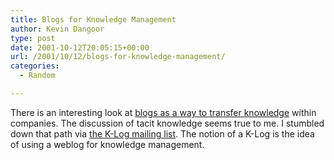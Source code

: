 ```yaml
---
title: Blogs for Knowledge Management
author: Kevin Dangoor
type: post
date: 2001-10-12T20:05:15+00:00
url: /2001/10/12/blogs-for-knowledge-management/
categories:
  - Random

---
```

There is an interesting look at [blogs as a way to transfer knowledge][1] within companies. The discussion of tacit knowledge seems true to me. I stumbled down that path via [the K-Log mailing list][2]. The notion of a K-Log is the idea of using a weblog for knowledge management.

 [1]: http://www.elearningpost.com/elthemes/blog.asp
 [2]: http://groups.yahoo.com/group/klogs